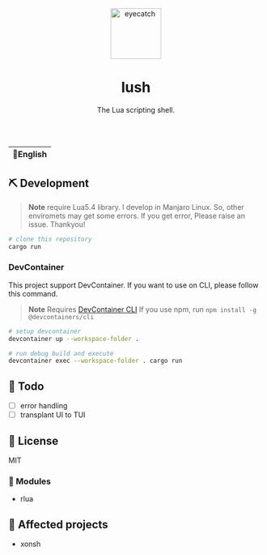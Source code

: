 <div align="center">

<img src="https://emoji2svg.deno.dev/api/🦊" alt="eyecatch" height="100">

# lush

The Lua scripting shell.

<br>
<br>


</div>

<table>
  <thead>
    <tr>
      <th style="text-align:center">🍔English</th>
    </tr>
  </thead>
</table>

<div align="center">

</div>

## ⛏️   Development

> **Note**
> require Lua5.4 library.
> I develop in Manjaro Linux. So, other enviromets may get some errors.
> If you get error, Please raise an issue. Thankyou!

```sh
# clone this repository
cargo run
```

### DevContainer

This project support DevContainer.
If you want to use on CLI, please follow this command.

> **Note**
> Requires [DevContainer CLI](https://github.com/devcontainers/cli)
> If you use npm, run `npm install -g @devcontainers/cli`

```sh
# setup devcontainer
devcontainer up --workspace-folder .

# run debug build and execute
devcontainer exec --workspace-folder . cargo run
```

## 📝 Todo

- [ ] error handling
- [ ] transplant UI to TUI

## 📜 License

MIT

### 🧩 Modules

- rlua

## 👏 Affected projects

- xonsh
